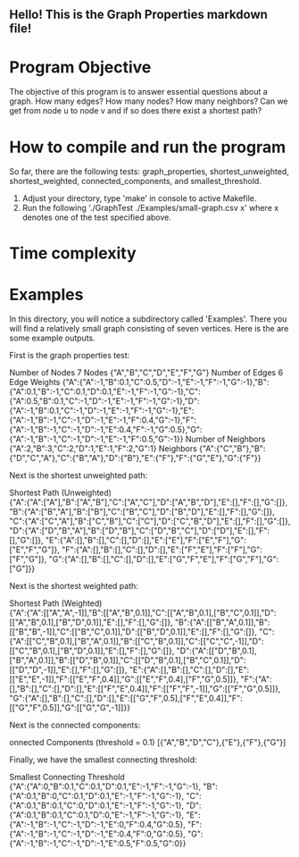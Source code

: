 ## Hello! This is the Graph Properties markdown file!

# Program Objective 

The objective of this program is to answer essential questions about a graph. How many edges? How many nodes? How many neighbors? Can we get from node u to node v and if so does there exist a shortest path? 

# How to compile and run the program

So far, there are the following tests: graph_properties, shortest_unweighted, shortest_weighted, connected_components, and smallest_threshold.

1. Adjust your directory, type 'make' in console to active Makefile.
2. Run the following './GraphTest ./Examples/small-graph.csv x' where x denotes one of the test specified above.

# Time complexity




# Examples

In this directory, you will notice a subdirectory called 'Examples'. There you will find a relatively small graph consisting of seven vertices.
Here is the are some example outputs.

First is the graph properties test:

Number of Nodes 7
Nodes   {"A","B","C","D","E","F","G"}
Number of Edges 6
Edge Weights    {"A":{"A":-1,"B":0.1,"C":0.5,"D":-1,"E":-1,"F":-1,"G":-1},"B":{"A":0.1,"B":-1,"C":0.1,"D":0.1,"E":-1,"F":-1,"G":-1},"C":{"A":0.5,"B":0.1,"C":-1,"D":-1,"E":-1,"F":-1,"G":-1},"D":{"A":-1,"B":0.1,"C":-1,"D":-1,"E":-1,"F":-1,"G":-1},"E":{"A":-1,"B":-1,"C":-1,"D":-1,"E":-1,"F":0.4,"G":-1},"F":{"A":-1,"B":-1,"C":-1,"D":-1,"E":0.4,"F":-1,"G":0.5},"G":{"A":-1,"B":-1,"C":-1,"D":-1,"E":-1,"F":0.5,"G":-1}}
Number of Neighbors     {"A":2,"B":3,"C":2,"D":1,"E":1,"F":2,"G":1}
Neighbors       {"A":{"C","B"},"B":{"D","C","A"},"C":{"B","A"},"D":{"B"},"E":{"F"},"F":{"G","E"},"G":{"F"}}


Next is the shortest unweighted path:

Shortest Path (Unweighted)      
{"A":{"A":["A"],"B":["A","B"],"C":["A","C"],"D":["A","B","D"],"E":[],"F":[],"G":[]},
"B":{"A":["B","A"],"B":["B"],"C":["B","C"],"D":["B","D"],"E":[],"F":[],"G":[]},
"C":{"A":["C","A"],"B":["C","B"],"C":["C"],"D":["C","B","D"],"E":[],"F":[],"G":[]},
"D":{"A":["D","B","A"],"B":["D","B"],"C":["D","B","C"],"D":["D"],"E":[],"F":[],"G":[]},
"E":{"A":[],"B":[],"C":[],"D":[],"E":["E"],"F":["E","F"],"G":["E","F","G"]},
"F":{"A":[],"B":[],"C":[],"D":[],"E":["F","E"],"F":["F"],"G":["F","G"]},
"G":{"A":[],"B":[],"C":[],"D":[],"E":["G","F","E"],"F":["G","F"],"G":["G"]}}


Next is the shortest weighted path:

Shortest Path (Weighted)        
{"A":{"A":[["A","A",-1]],"B":[["A","B",0.1]],"C":[["A","B",0.1],["B","C",0.1]],"D":[["A","B",0.1],["B","D",0.1]],"E":[],"F":[],"G":[]},
"B":{"A":[["B","A",0.1]],"B":[["B","B",-1]],"C":[["B","C",0.1]],"D":[["B","D",0.1]],"E":[],"F":[],"G":[]},
"C":{"A":[["C","B",0.1],["B","A",0.1]],"B":[["C","B",0.1]],"C":[["C","C",-1]],"D":[["C","B",0.1],["B","D",0.1]],"E":[],"F":[],"G":[]},
"D":{"A":[["D","B",0.1],["B","A",0.1]],"B":[["D","B",0.1]],"C":[["D","B",0.1],["B","C",0.1]],"D":[["D","D",-1]],"E":[],"F":[],"G":[]},
"E":{"A":[],"B":[],"C":[],"D":[],"E":[["E","E",-1]],"F":[["E","F",0.4]],"G":[["E","F",0.4],["F","G",0.5]]},
"F":{"A":[],"B":[],"C":[],"D":[],"E":[["F","E",0.4]],"F":[["F","F",-1]],"G":[["F","G",0.5]]},
"G":{"A":[],"B":[],"C":[],"D":[],"E":[["G","F",0.5],["F","E",0.4]],"F":[["G","F",0.5]],"G":[["G","G",-1]]}}


Next is the connected components:

onnected Components (threshold = 0.1)  [{"A","B","D","C"},{"E"},{"F"},{"G"}]


Finally, we have the smallest connecting threshold:

Smallest Connecting Threshold   
{"A":{"A":0,"B":0.1,"C":0.1,"D":0.1,"E":-1,"F":-1,"G":-1},
"B":{"A":0.1,"B":0,"C":0.1,"D":0.1,"E":-1,"F":-1,"G":-1},
"C":{"A":0.1,"B":0.1,"C":0,"D":0.1,"E":-1,"F":-1,"G":-1},
"D":{"A":0.1,"B":0.1,"C":0.1,"D":0,"E":-1,"F":-1,"G":-1},
"E":{"A":-1,"B":-1,"C":-1,"D":-1,"E":0,"F":0.4,"G":0.5},
"F":{"A":-1,"B":-1,"C":-1,"D":-1,"E":0.4,"F":0,"G":0.5},
"G":{"A":-1,"B":-1,"C":-1,"D":-1,"E":0.5,"F":0.5,"G":0}}

